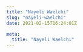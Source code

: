 ```yaml
---
title: "Nayeli Waelchi"
slug: "nayeli-waelchi"
date: 2021-02-15T16:24:01Z

meta:
  title: "Nayeli Waelchi"
---
```


